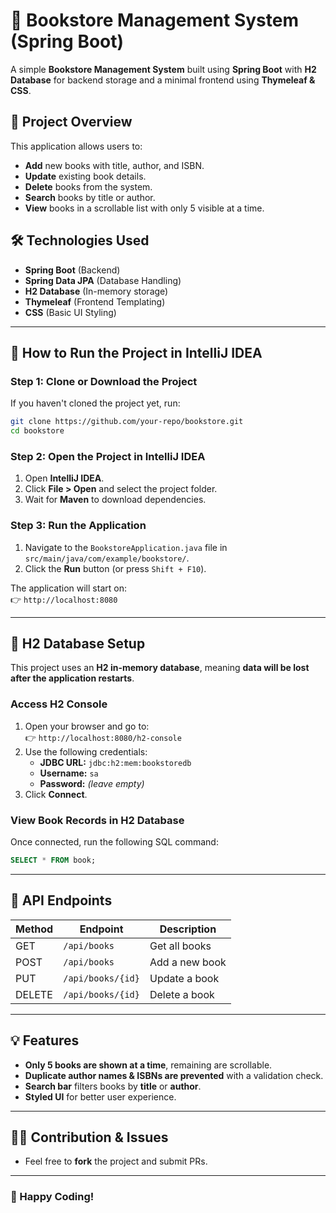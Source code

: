 

# 📖 Bookstore Management System (Spring Boot)

A simple **Bookstore Management System** built using **Spring Boot** with **H2 Database** for backend storage and a minimal frontend using **Thymeleaf & CSS**.

## 🚀 Project Overview

This application allows users to:
- **Add** new books with title, author, and ISBN.
- **Update** existing book details.
- **Delete** books from the system.
- **Search** books by title or author.
- **View** books in a scrollable list with only 5 visible at a time.

## 🛠️ Technologies Used
- **Spring Boot** (Backend)
- **Spring Data JPA** (Database Handling)
- **H2 Database** (In-memory storage)
- **Thymeleaf** (Frontend Templating)
- **CSS** (Basic UI Styling)

---

## 🏃 How to Run the Project in IntelliJ IDEA

### **Step 1: Clone or Download the Project**
If you haven't cloned the project yet, run:
```sh
git clone https://github.com/your-repo/bookstore.git
cd bookstore
```
### **Step 2: Open the Project in IntelliJ IDEA**
1. Open **IntelliJ IDEA**.
2. Click **File > Open** and select the project folder.
3. Wait for **Maven** to download dependencies.

### **Step 3: Run the Application**
1. Navigate to the `BookstoreApplication.java` file in `src/main/java/com/example/bookstore/`.
2. Click the **Run** button (or press `Shift + F10`).

The application will start on:  
👉 `http://localhost:8080`

---

## 📂 H2 Database Setup

This project uses an **H2 in-memory database**, meaning **data will be lost after the application restarts**.

### **Access H2 Console**
1. Open your browser and go to:  
   👉 `http://localhost:8080/h2-console`
2. Use the following credentials:
   - **JDBC URL:** `jdbc:h2:mem:bookstoredb`
   - **Username:** `sa`
   - **Password:** *(leave empty)*
3. Click **Connect**.

### **View Book Records in H2 Database**
Once connected, run the following SQL command:
```sql
SELECT * FROM book;
```

---

## 📜 API Endpoints

| Method | Endpoint         | Description           |
|--------|----------------|----------------------|
| GET    | `/api/books`    | Get all books       |
| POST   | `/api/books`    | Add a new book      |
| PUT    | `/api/books/{id}` | Update a book      |
| DELETE | `/api/books/{id}` | Delete a book      |

---

## 💡 Features
- **Only 5 books are shown at a time**, remaining are scrollable.
- **Duplicate author names & ISBNs are prevented** with a validation check.
- **Search bar** filters books by **title** or **author**.
- **Styled UI** for better user experience.

---

## 👨‍💻 Contribution & Issues
- Feel free to **fork** the project and submit PRs.

---

### 🎉 Happy Coding!
